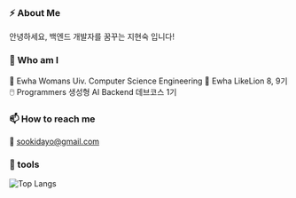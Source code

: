 ### ⚡ About Me 
안녕하세요, 백엔드 개발자를 꿈꾸는 지현숙 입니다!

### 🏃 Who am I
🔭 Ewha Womans Uiv. Computer Science Engineering 
🦁 Ewha LikeLion 8, 9기 
🖱️ Programmers 생성형 AI Backend 데브코스 1기  

### 📫 How to reach me 
📧 sookidayo@gmail.com

### 🏃 tools
![Top Langs](https://github-readme-stats.vercel.app/api/top-langs/?username=s0ooo0k&layout=compact)
